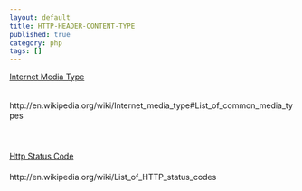 ```yaml
---
layout: default
title: HTTP-HEADER-CONTENT-TYPE
published: true
category: php
tags: []
---
```

<div id="detail" class="detail" style="line-height: 1.3;"><p><a href="http://en.wikipedia.org/wiki/Internet_media_type#List_of_common_media_types" target="_blank" target="_blank">Internet Media Type</a><div class="vimiumReset vimiumHUD" style="right: 150px; opacity: 0; display: none; "></div><div><br></div><div>http://en.wikipedia.org/wiki/Internet_media_type#List_of_common_media_types</div><div><br></div><div><br></div><div><br></div><div><a href="http://en.wikipedia.org/wiki/List_of_HTTP_status_codes" target="_blank">Http Status Code</a></div><div><br></div><div>http://en.wikipedia.org/wiki/List_of_HTTP_status_codes</div><div><br></div><div><br></div><div><br></div><div class="vimiumReset vimiumHUD" style="right: 150px; opacity: 0; display: none; "></div></p></div>
